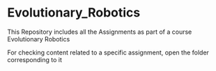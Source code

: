 # Evolutionary_Robotics
This Repository includes all the Assignments as part of a course Evolutionary Robotics 

For checking content related to a specific assignment, open the folder corresponding to it